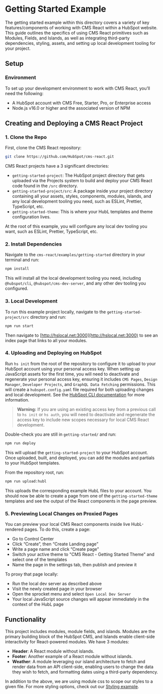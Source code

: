 # Getting Started Example

The getting started example within this directory covers a variety of key features/components of working with CMS React within a HubSpot website. This guide outlines the specifics of using CMS React primitives such as Modules, Fields, and Islands, as well as integrating third-party dependencies, styling, assets, and setting up local development tooling for your project.

## Setup

### Environment

To set up your development environment to work with CMS React, you’ll need the following:

- A HubSpot account with CMS Free, Starter, Pro, or Enterprise access
- Node.js v16.0 or higher and the associated version of NPM

## Creating and Deploying a CMS React Project

### 1. Clone the Repo

First, clone the CMS React repository:

```bash
git clone https://github.com/HubSpot/cms-react.git
```

CMS React projects have a 3 significant directories:

- `getting-started-project`: The HubSpot project directory that gets uploaded via the Projects system to build and deploy your CMS React code found in the `/src` directory.
- `getting-started-project/src`: A package inside your project directory containing all your assets, styles, components, modules, islands, and any local development tooling you need, such as ESLint, Prettier, TypeScript, etc.
- `getting-started-theme`: This is where your HubL templates and theme configuration lives.

At the root of this example, you will configure any local dev tooling you want, such as ESLint, Prettier, TypeScript, etc.

### 2. Install Dependencies

Navigate to the `cms-react/examples/getting-started` directory in your terminal and run:

```bash
npm install
```

This will install all the local development tooling you need, including `@hubspot/cli`, `@hubspot/cms-dev-server`, and any other dev tooling you configured.

### 3. Local Development

To run this example project locally, navigate to the `getting-started-project/src` directory and run:

```bash
npm run start
```

Then navigate to [http://hslocal.net:3000](http://hslocal.net:3000) to see an index page that links to all your modules.

### 4. Uploading and Deploying on HubSpot

Run `hs init` from the root of the repository to configure it to upload to your HubSpot account using your personal access key. When setting up JavaScript assets for the first time, you will need to deactivate and regenerate your personal access key, ensuring it includes `CMS Pages`, `Design Manager`, `Developer Projects`, and `GraphQL Data Fetching` permissions. This will create a `hubspot.config.yaml` file required for both uploading changes and local development. See the [HubSpot CLI documentation](https://developers.hubspot.com/docs/cms/guides/getting-started-with-local-development) for more information.

> **Warning:** If you are using an existing access key from a previous call to `hs init` or `hs auth`, you will need to deactivate and regenerate the access key to include new scopes necessary for local CMS React development.

Double-check you are still in `getting-started/` and run:

```bash
npm run deploy
```

This will upload the `getting-started-project` to your HubSpot account. Once uploaded, built, and deployed, you can add the modules and partials to your HubSpot templates.

From the repository root, run:

```bash
npm run upload:hubl
```

This uploads the corresponding example HubL files to your account. You should now be able to create a page from one of the `getting-started-theme` templates and see the output of the React components in the page preview.

### 5. Previewing Local Changes on Proxied Pages

You can preview your local CMS React components inside live HubL-rendered pages. To do this, create a page:

- Go to Control Center
- Click “Create”, then “Create Landing page”
- Write a page name and click “Create page”
- Switch your active theme to "CMS React - Getting Started Theme" and select one of the templates
- Name the page in the settings tab, then publish and preview it

To proxy that page locally:

- Run the local dev server as described above
- Visit the newly created page in your browser
- Open the sprocket menu and select `Open Local Dev Server`
- Your local JavaScript source changes will appear immediately in the context of the HubL page

## Functionality

This project includes modules, module fields, and islands. Modules are the primary building block of the HubSpot CMS, and Islands enable client-side interactivity for React-powered modules. We have 3 modules:

- **Header**: A React module without islands.
- **Footer**: Another example of a React module without islands.
- **Weather**: A module leveraging our island architecture to fetch and render data from an API client-side, enabling users to change the data they wish to fetch, and formatting dates using a third-party dependency.

In addition to the above, we are using module css to scope our styles to a given file. For more styling options, check out our [Styling example](https://github.com/HubSpot/cms-react/tree/main/examples/styling).

